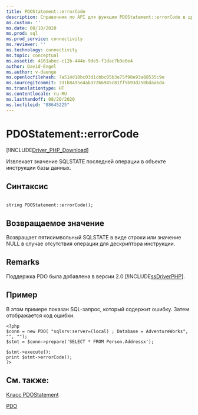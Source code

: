 ```yaml
---
title: PDOStatement::errorCode
description: Справочник по API для функции PDOStatement::errorCode в драйвере Microsoft PDO_SQLSRV для PHP для SQL Server.
ms.custom: ''
ms.date: 08/10/2020
ms.prod: sql
ms.prod_service: connectivity
ms.reviewer: ''
ms.technology: connectivity
ms.topic: conceptual
ms.assetid: 4161abec-c12b-444e-9de5-f1dac7b3e0e4
author: David-Engel
ms.author: v-daenge
ms.openlocfilehash: 7a514d18bc03d1cbbc05b3e75f98e93a88535c9e
ms.sourcegitcommit: 331b8495e4ab37266945c81ff5b93d250bdaa6da
ms.translationtype: HT
ms.contentlocale: ru-RU
ms.lasthandoff: 08/20/2020
ms.locfileid: "88645225"
---
```

# <a name="pdostatementerrorcode"></a>PDOStatement::errorCode
[!INCLUDE[Driver_PHP_Download](../../includes/driver_php_download.md)]

Извлекает значение SQLSTATE последней операции в объекте инструкции базы данных.  
  
## <a name="syntax"></a>Синтаксис  
  
```  
  
string PDOStatement::errorCode();  
```  
  
## <a name="return-value"></a>Возвращаемое значение  
Возвращает пятисимвольный SQLSTATE в виде строки или значение NULL в случае отсутствия операции для дескриптора инструкции.  
  
## <a name="remarks"></a>Remarks  
Поддержка PDO была добавлена в версии 2.0 [!INCLUDE[ssDriverPHP](../../includes/ssdriverphp_md.md)].  
  
## <a name="example"></a>Пример  
В этом примере показан SQL-запрос, который содержит ошибку.  Затем отображается код ошибки.  
  
```  
<?php  
$conn = new PDO( "sqlsrv:server=(local) ; Database = AdventureWorks", "", "");  
$stmt = $conn->prepare('SELECT * FROM Person.Addressx');  
  
$stmt->execute();  
print $stmt->errorCode();  
?>  
```  
  
## <a name="see-also"></a>См. также:  
[Класс PDOStatement](../../connect/php/pdostatement-class.md)

[PDO](https://php.net/manual/book.pdo.php)  
  

